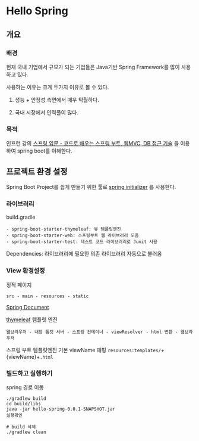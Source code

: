 # Hello Spring
## 개요
### 배경
현재 국내 기업에서 규모가 되는 기업들은 Java기반 Spring Framework를 많이 사용하고 있다.

사용하는 이유는 크게 두가지 이유로 볼 수 있다.

1. 성능 + 안정성 측면에서 매우 탁월하다. 
   
2. 국내 시장에서 인력풀이 많다.  

### 목적
인프런 강의 [스프링 입문 - 코드로 배우는 스프링 부트, 웹MVC, DB 접근 기술](https://www.inflearn.com/course/%EC%8A%A4%ED%94%84%EB%A7%81-%EC%9E%85%EB%AC%B8-%EC%8A%A4%ED%94%84%EB%A7%81%EB%B6%80%ED%8A%B8) 을 이용하여 spring boot를 이해한다.

## 프로젝트 환경 설정
Spring Boot Project를 쉽게 만들기 위한 툴로 [spring initializer](https://start.spring.io/) 를 사용한다.

### 라이브러리
build.gradle
```
- spring-boot-starter-thymeleaf: 뷰 템플릿엔진
- spring-boot-starter-web: 스프링부트 웹 라이브러리 모음
- spring-boot-starter-test: 테스트 코드 라이브러리로 Junit 사용
```
Dependencies: 라이브러리에 필요한 의존 라이브러리 자동으로 불러옴

### View 환경설정
정적 페이지 
```
src - main - resources - static
```
[Spring Document](https://docs.spring.io/spring-framework/docs/current/reference/html/)

[thymeleaf](https://www.thymeleaf.org/) 템플릿 엔진

`웹브라우저 - 내장 톰캣 서버 - 스프링 컨테이너 - viewResolver - html 변환 - 웹브라우저`

스프링 부트 템플릿엔진 기본 viewName 매핑
`resources:templates/`+{viewName}+`.html`

### 빌드하고 실행하기
spring 경로 이동
```
./gradlew build
cd build/libs
java -jar hello-spring-0.0.1-SNAPSHOT.jar
실행확인

# build 삭제
./gradlew clean
```